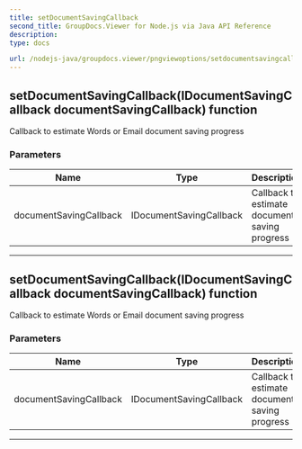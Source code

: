 ```yaml
---
title: setDocumentSavingCallback
second_title: GroupDocs.Viewer for Node.js via Java API Reference
description: 
type: docs

url: /nodejs-java/groupdocs.viewer/pngviewoptions/setdocumentsavingcallback/
---
```


## setDocumentSavingCallback(IDocumentSavingCallback documentSavingCallback)  function
Callback to estimate Words or Email document saving progress

### Parameters

| Name | Type | Description |
| --- | --- | --- |
| documentSavingCallback | IDocumentSavingCallback | Callback to estimate document saving progress |


---


## setDocumentSavingCallback(IDocumentSavingCallback documentSavingCallback)  function
Callback to estimate Words or Email document saving progress

### Parameters

| Name | Type | Description |
| --- | --- | --- |
| documentSavingCallback | IDocumentSavingCallback | Callback to estimate document saving progress |


---


